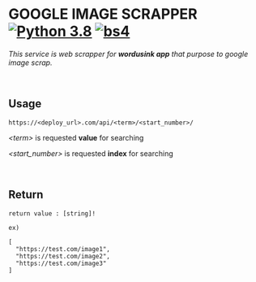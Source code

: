 # **GOOGLE IMAGE SCRAPPER** &nbsp; [![Python 3.8](https://img.shields.io/badge/python-3.8-blue)](https://docs.python.org/release/3.8.5/whatsnew/changelog.html#changelog) [![bs4](https://img.shields.io/badge/beautifulsoup-4.9-green)](https://docs.python.org/release/3.8.5/whatsnew/changelog.html#changelog)

_This service is web scrapper for **wordusink app** that purpose to google image scrap._

<br>

## Usage

```
https://<deploy_url>.com/api/<term>/<start_number>/
```

_\<term>_ is requested **value** for searching

_\<start_number>_ is requested **index** for searching

<br>

## Return

```
return value : [string]!

ex)

[
  "https://test.com/image1",
  "https://test.com/image2",
  "https://test.com/image3"
]
```
